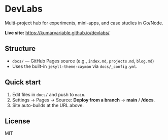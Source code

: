 # DevLabs

Multi-project hub for experiments, mini-apps, and case studies in Go/Node.

**Live site:** https://kumarvariable.github.io/devlabs/

## Structure
- `docs/` — GitHub Pages source (e.g., `index.md`, `projects.md`, `blog.md`)
- Uses the built-in `jekyll-theme-cayman` via `docs/_config.yml`.

## Quick start
1. Edit files in `docs/` and push to `main`.
2. Settings → Pages → Source: **Deploy from a branch** → **main** / **/docs**.
3. Site auto-builds at the URL above.

## License
MIT

